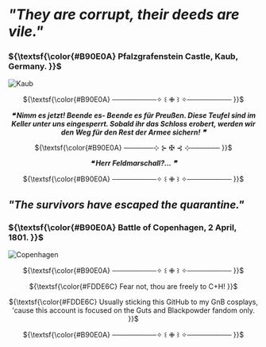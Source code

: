 # *"They are corrupt, their deeds are vile."*

### ${\textsf{\color{#B90E0A} Pfalzgrafenstein Castle, Kaub, Germany. }}$
![Kaub](https://github.com/user-attachments/assets/8f59e97e-6fbd-42dc-98c0-7b6a884131b9)

<p align="center">
${\textsf{\color{#B90E0A} ─────────✧ ꒰ ✙ ꒱ ✧───────── }}$ 
  
<p align="center">
<b><i>❝ Nimm es jetzt! Beende es- Beende es für Preußen. Diese Teufel sind im Keller unter uns eingesperrt. Sobald ihr das Schloss erobert, werden wir den Weg für den Rest der Armee sichern! ❞</i></b>

<p align="center">
${\textsf{\color{#B90E0A} ──────⊹ ⊱ ✠︎ ⊰ ⊹────── }}$

<p align="center">
<i><b>❝ Herr Feldmarschall?... ❞ </b></i>

<p align="center">
${\textsf{\color{#B90E0A} ─────────✧ ꒰ ✙ ꒱ ✧───────── }}$ 

## *"The survivors have escaped the quarantine."* 

### ${\textsf{\color{#B90E0A} Battle of Copenhagen, 2 April, 1801. }}$

![Copenhagen](https://github.com/user-attachments/assets/497c6187-7743-4171-bbf8-23a8be52c2a3)

<p align="center">
${\textsf{\color{#B90E0A} ─────────✧ ꒰ ✙ ꒱ ✧───────── }}$ 

<p align="center">
${\textsf{\color{#FDDE6C} Fear not, thou are freely to C+H! }}$ 

<p align="center">
${\textsf{\color{#FDDE6C}  Usually sticking this GitHub to my GnB cosplays, 'cause this account is focused on the Guts and Blackpowder fandom only. }}$ 

<p align="center">
${\textsf{\color{#B90E0A} ─────────✧ ꒰ ✙ ꒱ ✧───────── }}$ 
